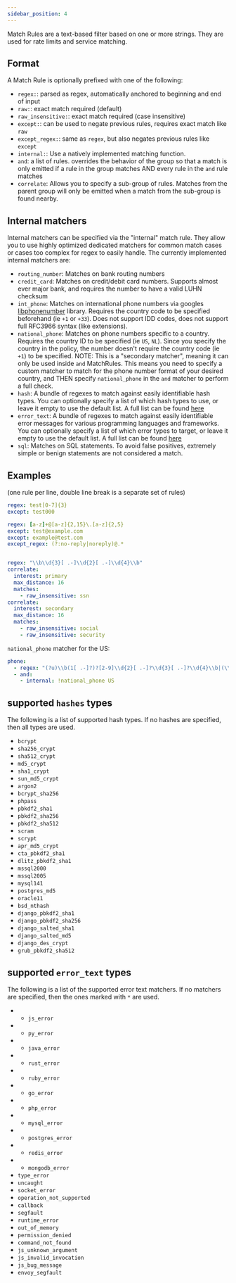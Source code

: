```yaml
---
sidebar_position: 4
---
```



Match Rules are a text-based filter based on one or more strings. They are used for rate limits and service matching.

## Format

A Match Rule is optionally prefixed with one of the following:

* `regex:`: parsed as regex, automatically anchored to beginning and end of input
* `raw:`: exact match required (default)
* `raw_insensitive:`: exact match required (case insensitive)
* `except:`: can be used to negate previous rules, requires exact match like `raw`
* `except_regex:`: same as `regex`, but also negates previous rules like `except`
* `internal:`: Use a natively implemented matching function.
* `and`: a list of rules. overrides the behavior of the group so that a match is only emitted if a rule in the group matches AND every rule in the `and` rule matches
* `correlate`: Allows you to specify a sub-group of rules. Matches from the parent group will only be emitted when a match from the sub-group is found nearby.

## Internal matchers

Internal matchers can be specified via the "internal" match rule. They allow you to use highly optimized dedicated matchers for common match cases or cases too complex for regex to easily handle. The currently implemented internal matchers are:

- `routing_number`: Matches on bank routing numbers
- `credit_card`: Matches on credit/debit card numbers. Supports almost ever major bank, and requires the number to have a valid LUHN checksum
- `int_phone`: Matches on international phone numbers via googles [libphonenumber](https://github.com/google/libphonenumber) library. Requires the country code to be specified beforehand (ie `+1` or `+33`). Does not support IDD codes, does not support full RFC3966 syntax (like extensions).
- `national_phone`: Matches on phone numbers specific to a country. Requires the country ID to be specified (ie `US`, `NL`). Since you specify the country in the policy, the number doesn't require the country code (ie `+1`) to be specified. NOTE: This is a "secondary matcher", meaning it can only be used inside `and` MatchRules. This means you need to specify a custom matcher to match for the phone number format of your desired country, and THEN specify `national_phone` in the `and` matcher to perform a full check.
- `hash`: A bundle of regexes to match against easily identifiable hash types. You can optionally specify a list of which hash types to use, or leave it empty to use the default list. A full list can be found [here](#supported%20`hashes`%20types)
- `error_text`: A bundle of regexes to match against easily identifiable error messages for various programming languages and frameworks. You can optionally specify a list of which error types to target, or leave it empty to use the default list. A full list can be found [here](#supported%20`error_text`%20types)
- `sql`: Matches on SQL statements. To avoid false positives, extremely simple or benign statements are not considered a match.

## Examples

(one rule per line, double line break is a separate set of rules)

```yaml
regex: test[0-7]{3}
except: test000

regex: [a-z]+@[a-z]{2,15}\.[a-z]{2,5}
except: test@example.com
except: example@test.com
except_regex: (?:no-reply|noreply)@.*


regex: "\\b\\d{3}[ .-]\\d{2}[ .-]\\d{4}\\b"
correlate:
  interest: primary
  max_distance: 16
  matches:
    - raw_insensitive: ssn
correlate:
  interest: secondary
  max_distance: 16
  matches:
    - raw_insensitive: social
    - raw_insensitive: security
```

`national_phone` matcher for the US:
```yaml
phone:
  - regex: "(?u)\\b(1[ .-]?)?[2-9]\\d{2}[ .-]?\\d{3}[ .-]?\\d{4}\\b|(\\b1[ .-]?)?\\([2-9]\\d{2}\\)[ .-]?\\d{3}[ .-]?\\d{4}\\b"
  - and:
    - internal: !national_phone US
```


## supported `hashes` types

The following is a list of supported hash types. If no hashes are specified, then all types are used.

- `bcrypt`
- `sha256_crypt`
- `sha512_crypt`
- `md5_crypt`
- `sha1_crypt`
- `sun_md5_crypt`
- `argon2`
- `bcrypt_sha256`
- `phpass`
- `pbkdf2_sha1`
- `pbkdf2_sha256`
- `pbkdf2_sha512`
- `scram`
- `scrypt`
- `apr_md5_crypt`
- `cta_pbkdf2_sha1`
- `dlitz_pbkdf2_sha1`
- `mssql2000`
- `mssql2005`
- `mysql141`
- `postgres_md5`
- `oracle11`
- `bsd_nthash`
- `django_pbkdf2_sha1`
- `django_pbkdf2_sha256`
- `django_salted_sha1`
- `django_salted_md5`
- `django_des_crypt`
- `grub_pbkdf2_sha512`


## supported `error_text` types

The following is a list of the supported error text matchers. If no matchers are specified, then the ones marked with `*` are used.

- * `js_error`
- * `py_error`
- * `java_error`
- * `rust_error`
- * `ruby_error`
- * `go_error`
- * `php_error`
- * `mysql_error`
- * `postgres_error`
- * `redis_error`
- * `mongodb_error`
- `type_error`
- `uncaught`
- `socket_error`
- `operation_not_supported`
- `callback`
- `segfault`
- `runtime_error`
- `out_of_memory`
- `permission_denied`
- `command_not_found`
- `js_unknown_argument`
- `js_invalid_invocation`
- `js_bug_message`
- `envoy_segfault`
